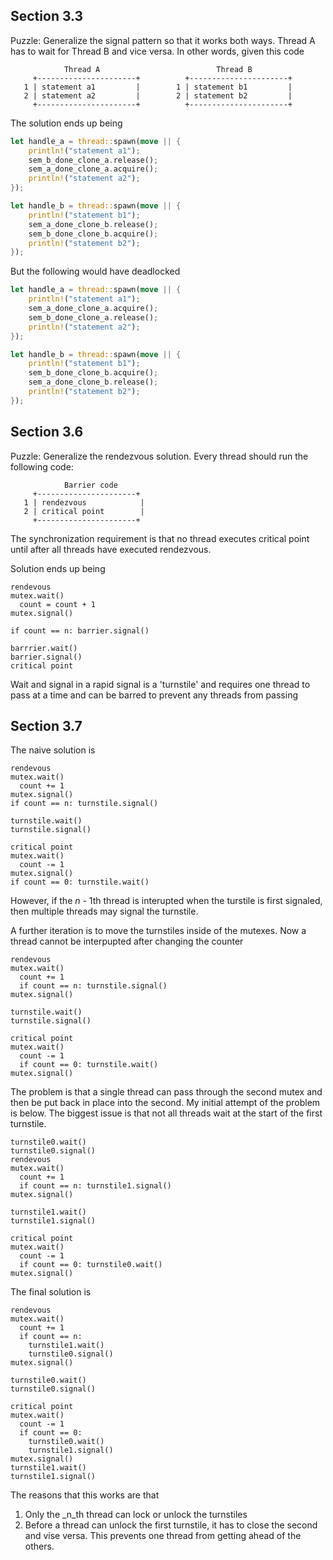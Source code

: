 ## Section 3.3

Puzzle: Generalize the signal pattern so that it works both ways. Thread A has
to wait for Thread B and vice versa. In other words, given this code

```text
            Thread A                          Thread B
     +----------------------+          +----------------------+
   1 | statement a1         |        1 | statement b1         |
   2 | statement a2         |        2 | statement b2         |
     +----------------------+          +----------------------+
```

The solution ends up being

```rust
let handle_a = thread::spawn(move || {
    println!("statement a1");
    sem_b_done_clone_a.release();
    sem_a_done_clone_a.acquire();
    println!("statement a2");
});

let handle_b = thread::spawn(move || {
    println!("statement b1");
    sem_a_done_clone_b.release();
    sem_b_done_clone_b.acquire();
    println!("statement b2");
});
```

But the following would have deadlocked

```rust
let handle_a = thread::spawn(move || {
    println!("statement a1");
    sem_a_done_clone_a.acquire();
    sem_b_done_clone_a.release();
    println!("statement a2");
});

let handle_b = thread::spawn(move || {
    println!("statement b1");
    sem_b_done_clone_b.acquire();
    sem_a_done_clone_b.release();
    println!("statement b2");
});
```

## Section 3.6


Puzzle: Generalize the rendezvous solution. Every thread should run the
following code:

```text
            Barrier code
     +----------------------+
   1 | rendezvous            |
   2 | critical point        |
     +----------------------+
```

The synchronization requirement is that no thread executes critical point
until after all threads have executed rendezvous.

Solution ends up being

```text
rendevous
mutex.wait()
  count = count + 1
mutex.signal()

if count == n: barrier.signal()

barrrier.wait()
barrier.signal()
critical point
```

Wait and signal in a rapid signal is a 'turnstile' and requires one thread to pass at a time and can be barred to prevent any threads from passing

## Section 3.7

The naive solution is

```text
rendevous
mutex.wait()
  count += 1
mutex.signal()
if count == n: turnstile.signal()

turnstile.wait()
turnstile.signal()

critical point
mutex.wait()
  count -= 1
mutex.signal()
if count == 0: turnstile.wait()
```
However, if the _n_ - 1th thread is interupted when the turstile is first signaled, then multiple threads may signal the turnstile.

A further iteration is to move the turnstiles inside of the mutexes. Now a thread cannot be interpupted after changing the counter

```text
rendevous
mutex.wait()
  count += 1
  if count == n: turnstile.signal()
mutex.signal()

turnstile.wait()
turnstile.signal()

critical point
mutex.wait()
  count -= 1
  if count == 0: turnstile.wait()
mutex.signal()
```

The problem is that a single thread can pass through the second mutex and then be put back in place into the second. My initial attempt of the problem is below. The biggest issue is that not all threads wait at the start of the first turnstile.

```
turnstile0.wait()
turnstile0.signal()
rendevous
mutex.wait()
  count += 1
  if count == n: turnstile1.signal()
mutex.signal()

turnstile1.wait()
turnstile1.signal()

critical point
mutex.wait()
  count -= 1
  if count == 0: turnstile0.wait()
mutex.signal()
```

The final solution is

```
rendevous
mutex.wait()
  count += 1
  if count == n:
    turnstile1.wait()
    turnstile0.signal()
mutex.signal()

turnstile0.wait()
turnstile0.signal()

critical point
mutex.wait()
  count -= 1
  if count == 0:
    turnstile0.wait()
    turnstile1.signal()
mutex.signal()
turnstile1.wait()
turnstile1.signal()
```

The reasons that this works are that
1) Only the _n_th thread can lock or unlock the turnstiles
2) Before a thread can unlock the first turnstile, it has to close the second and vise versa. This prevents one thread from getting ahead of the others.
